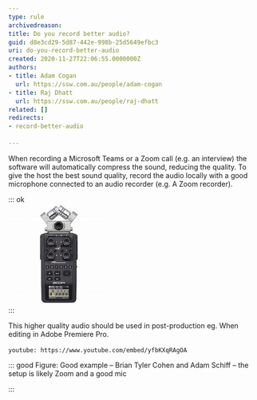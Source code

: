 ```yaml
---
type: rule
archivedreason: 
title: Do you record better audio?
guid: d8e3cd29-5d87-442e-998b-25d5649efbc3
uri: do-you-record-better-audio
created: 2020-11-27T22:06:55.0000000Z
authors:
- title: Adam Cogan
  url: https://ssw.com.au/people/adam-cogan
- title: Raj Dhatt
  url: https://ssw.com.au/people/raj-dhatt
related: []
redirects:
- record-better-audio

---
```


When recording a Microsoft Teams or a Zoom call (e.g. an interview) the software will automatically compress the sound, reducing the quality. To give the host the best sound quality, record the audio locally with a good microphone connected to an audio recorder (e.g. A Zoom recorder).

<!--endintro-->


::: ok  
![Figure: The H6 Pro Zoom Audio Recorder](h6-pro-zoom-audio-recorder.jpg)  
:::

This higher quality audio should be used in post-production eg. When editing in Adobe Premiere Pro.


`youtube: https://www.youtube.com/embed/yfbKXqRAgOA`
 


::: good
Figure: Good example – Brian Tyler Cohen and Adam Schiff – the setup is likely Zoom and a good mic

:::
